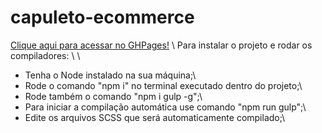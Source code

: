# capuleto-ecommerce
[Clique aqui para acessar no GHPages!](http://vitorregisrr.github.io/capuleto-ecommerce/pages) \\
Para instalar o projeto e rodar os compiladores: \\ \\

- Tenha o Node instalado na sua máquina;\\
- Rode o comando "npm i" no terminal executado dentro do projeto;\\
- Rode também o comando "npm i gulp -g";\\
- Para iniciar a compilação automática use comando "npm run gulp";\\
- Edite os arquivos SCSS que será automaticamente compilado;\\
